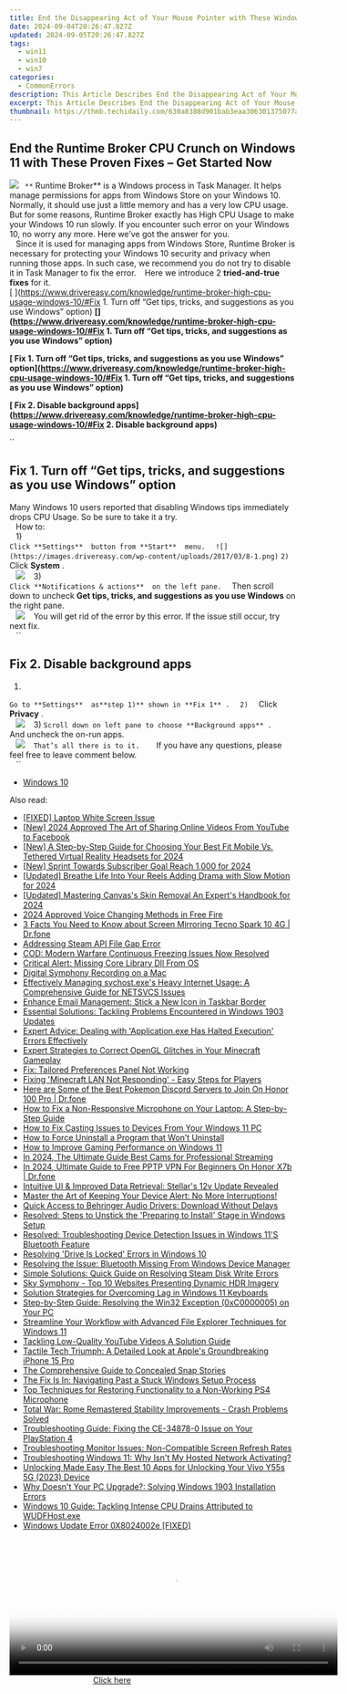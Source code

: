 ```yaml
---
title: End the Disappearing Act of Your Mouse Pointer with These Windows 11 Fixes
date: 2024-09-04T20:26:47.827Z
updated: 2024-09-05T20:26:47.827Z
tags:
  - win11
  - win10
  - win7
categories:
  - CommonErrors
description: This Article Describes End the Disappearing Act of Your Mouse Pointer with These Windows 11 Fixes
excerpt: This Article Describes End the Disappearing Act of Your Mouse Pointer with These Windows 11 Fixes
thumbnail: https://thmb.techidaily.com/630a8388d901bab3eaa306301375077a09bba0fad910c1b95be6f3289c48d0ae.jpg
---
```


## End the Runtime Broker CPU Crunch on Windows 11 with These Proven Fixes – Get Started Now

![](https://images.drivereasy.com/wp-content/uploads/2017/03/7-1.png)
``
**`` Runtime Broker**  is a Windows process in Task Manager. It helps manage permissions for apps from Windows Store on your Windows 10\. Normally, it should use just a little memory and has a very low CPU usage. But for some reasons, Runtime Broker exactly has High CPU Usage to make your Windows 10 run slowly. If you encounter such error on your Windows 10, no worry any more. Here we’ve got the answer for you.  
``
`` Since it is used for managing apps from Windows Store, Runtime Broker is necessary for protecting your Windows 10 security and privacy when running those apps. In such case, we recommend you do not try to disable it in Task Manager to fix the error.
``
`` Here we introduce 2 **tried-and-true fixes** for it.  
[ ](<https://www.drivereasy.com/knowledge/runtime-broker-high-cpu-usage-windows-10/#Fix> 1.  Turn off “Get tips, tricks, and suggestions as you use Windows” option) **[](<https://www.drivereasy.com/knowledge/runtime-broker-high-cpu-usage-windows-10/#Fix> 1.  Turn off “Get tips, tricks, and suggestions as you use Windows” option)**

**[ Fix 1\. Turn off “Get tips, tricks, and suggestions as you use Windows” option](<https://www.drivereasy.com/knowledge/runtime-broker-high-cpu-usage-windows-10/#Fix> 1.  Turn off “Get tips, tricks, and suggestions as you use Windows” option)**

**[ Fix 2\. Disable background apps](<https://www.drivereasy.com/knowledge/runtime-broker-high-cpu-usage-windows-10/#Fix> 2. Disable background apps)**
  
``

## Fix 1\. Turn off “Get tips, tricks, and suggestions as you use Windows” option  
  
 Many Windows 10 users reported that disabling Windows tips immediately drops CPU Usage. So be sure to take it a try.  
``
`` How to:  
``
`` 1)  
`` Click **Settings**  button from **Start**  menu.  
``
`` ![](https://images.drivereasy.com/wp-content/uploads/2017/03/8-1.png)
``
`` 2)  
`` Click **System** .  
``
`` ![](https://images.drivereasy.com/wp-content/uploads/2017/03/5-9.png)
``
`` 3)  
`` Click **Notifications & actions**  on the left pane.  
`` Then scroll down to uncheck **Get tips, tricks, and suggestions as you use Windows**  on the right pane.  
``
`` ![](https://images.drivereasy.com/wp-content/uploads/2017/03/6-6.png)
``
`` You will get rid of the error by this error. If the issue still occur, try next fix.  
``
``
``

## Fix 2\. Disable background apps  
  
 1)  

`` Go to **Settings**  as**step 1)** shown in **Fix 1** .  
``
`` 2)  
`` Click **Privacy** .  
``
`` ![](https://images.drivereasy.com/wp-content/uploads/2017/03/7-2.png)
``
`` 3)
`` Scroll down on left pane to choose **Background apps** .  
`` And uncheck the on-run apps.  
``
`` ![](https://images.drivereasy.com/wp-content/uploads/2017/03/8-2.png)
``
``
`` That’s all there is to it.  
``
``
`` If you have any questions, please feel free to leave comment below.  
``
``
``

* [Windows 10](https://tools.techidaily.com/drivereasy/download/)

<ins class="adsbygoogle"
     style="display:block"
     data-ad-format="autorelaxed"
     data-ad-client="ca-pub-7571918770474297"
     data-ad-slot="1223367746"></ins>



<ins class="adsbygoogle"
     style="display:block"
     data-ad-client="ca-pub-7571918770474297"
     data-ad-slot="8358498916"
     data-ad-format="auto"
     data-full-width-responsive="true"></ins>

<span class="atpl-alsoreadstyle">Also read:</span>
<div><ul>
<li><a href="https://common-error.techidaily.com/fixed-laptop-white-screen-issue/"><u>[FIXED] Laptop White Screen Issue</u></a></li>
<li><a href="https://facebook-video-recording.techidaily.com/new-2024-approved-the-art-of-sharing-online-videos-from-youtube-to-facebook/"><u>[New] 2024 Approved  The Art of Sharing Online Videos From YouTube to Facebook</u></a></li>
<li><a href="https://vp-tips.techidaily.com/new-a-step-by-step-guide-for-choosing-your-best-fit-mobile-vs-tethered-virtual-reality-headsets-for-2024/"><u>[New] A Step-by-Step Guide for Choosing Your Best Fit  Mobile Vs. Tethered Virtual Reality Headsets for 2024</u></a></li>
<li><a href="https://youtube-sure.techidaily.com/print-towards-subscriber-goal-reach-1000-for-2024/"><u>[New] Sprint Towards Subscriber Goal  Reach 1,000 for 2024</u></a></li>
<li><a href="https://instagram-video-recordings.techidaily.com/updated-breathe-life-into-your-reels-adding-drama-with-slow-motion-for-2024/"><u>[Updated] Breathe Life Into Your Reels  Adding Drama with Slow Motion for 2024</u></a></li>
<li><a href="https://vp-tips.techidaily.com/updated-mastering-canvass-skin-removal-an-experts-handbook-for-2024/"><u>[Updated] Mastering Canvas's Skin Removal  An Expert's Handbook for 2024</u></a></li>
<li><a href="https://some-techniques.techidaily.com/2024-approved-voice-changing-methods-in-free-fire/"><u>2024 Approved  Voice Changing Methods in Free Fire</u></a></li>
<li><a href="https://screen-mirror.techidaily.com/3-facts-you-need-to-know-about-screen-mirroring-tecno-spark-10-4g-drfone-by-drfone-android/"><u>3 Facts You Need to Know about Screen Mirroring Tecno Spark 10 4G | Dr.fone</u></a></li>
<li><a href="https://common-error.techidaily.com/addressing-steam-api-file-gap-error/"><u>Addressing Steam API File Gap Error</u></a></li>
<li><a href="https://win-answers.techidaily.com/cod-modern-warfare-continuous-freezing-issues-now-resolved/"><u>COD: Modern Warfare Continuous Freezing Issues Now Resolved</u></a></li>
<li><a href="https://common-error.techidaily.com/critical-alert-missing-core-library-dll-from-os/"><u>Critical Alert: Missing Core Library Dll From OS</u></a></li>
<li><a href="https://screen-video-capture.techidaily.com/digital-symphony-recording-on-a-mac/"><u>Digital Symphony  Recording on a Mac</u></a></li>
<li><a href="https://common-error.techidaily.com/effectively-managing-svchostexes-heavy-internet-usage-a-comprehensive-guide-for-netsvcs-issues/"><u>Effectively Managing svchost.exe's Heavy Internet Usage: A Comprehensive Guide for NETSVCS Issues</u></a></li>
<li><a href="https://windows11.techidaily.com/enhance-email-management-stick-a-new-icon-in-taskbar-border/"><u>Enhance Email Management: Stick a New Icon in Taskbar Border</u></a></li>
<li><a href="https://common-error.techidaily.com/essential-solutions-tackling-problems-encountered-in-windows-1903-updates/"><u>Essential Solutions: Tackling Problems Encountered in Windows 1903 Updates</u></a></li>
<li><a href="https://common-error.techidaily.com/expert-advice-dealing-with-applicationexe-has-halted-execution-errors-effectively/"><u>Expert Advice: Dealing with 'Application.exe Has Halted Execution' Errors Effectively</u></a></li>
<li><a href="https://common-error.techidaily.com/expert-strategies-to-correct-opengl-glitches-in-your-minecraft-gameplay/"><u>Expert Strategies to Correct OpenGL Glitches in Your Minecraft Gameplay</u></a></li>
<li><a href="https://common-error.techidaily.com/fix-tailored-preferences-panel-not-working/"><u>Fix: Tailored Preferences Panel Not Working</u></a></li>
<li><a href="https://common-error.techidaily.com/fixing-minecraft-lan-not-responding-easy-steps-for-players/"><u>Fixing 'Minecraft LAN Not Responding' - Easy Steps for Players</u></a></li>
<li><a href="https://pokemon-go-android.techidaily.com/here-are-some-of-the-best-pokemon-discord-servers-to-join-on-honor-100-pro-drfone-by-drfone-virtual-android/"><u>Here are Some of the Best Pokemon Discord Servers to Join On Honor 100 Pro | Dr.fone</u></a></li>
<li><a href="https://common-error.techidaily.com/how-to-fix-a-non-responsive-microphone-on-your-laptop-a-step-by-step-guide/"><u>How to Fix a Non-Responsive Microphone on Your Laptop: A Step-by-Step Guide</u></a></li>
<li><a href="https://common-error.techidaily.com/how-to-fix-casting-issues-to-devices-from-your-windows-11-pc/"><u>How to Fix Casting Issues to Devices From Your Windows 11 PC</u></a></li>
<li><a href="https://win-forum.techidaily.com/how-to-force-uninstall-a-program-that-wont-uninstall/"><u>How to Force Uninstall a Program that Won’t Uninstall</u></a></li>
<li><a href="https://common-error.techidaily.com/how-to-improve-gaming-performance-on-windows-11/"><u>How to Improve Gaming Performance on Windows 11</u></a></li>
<li><a href="https://on-screen-recording.techidaily.com/in-2024-the-ultimate-guide-best-cams-for-professional-streaming/"><u>In 2024, The Ultimate Guide  Best Cams for Professional Streaming</u></a></li>
<li><a href="https://phone-solutions.techidaily.com/in-2024-ultimate-guide-to-free-pptp-vpn-for-beginners-on-honor-x7b-drfone-by-drfone-virtual-android/"><u>In 2024, Ultimate Guide to Free PPTP VPN For Beginners On Honor X7b | Dr.fone</u></a></li>
<li><a href="https://data-wizards.techidaily.com/intuitive-ui-and-improved-data-retrieval-stellars-12v-update-revealed/"><u>Intuitive UI & Improved Data Retrieval: Stellar's 12v Update Revealed</u></a></li>
<li><a href="https://common-error.techidaily.com/1723210329765-master-the-art-of-keeping-your-device-alert-no-more-interruptions/"><u>Master the Art of Keeping Your Device Alert: No More Interruptions!</u></a></li>
<li><a href="https://hardware-help.techidaily.com/1722978258490-quick-access-to-behringer-audio-drivers-download-without-delays/"><u>Quick Access to Behringer Audio Drivers: Download Without Delays</u></a></li>
<li><a href="https://common-error.techidaily.com/resolved-steps-to-unstick-the-preparing-to-install-stage-in-windows-setup/"><u>Resolved: Steps to Unstick the 'Preparing to Install' Stage in Windows Setup</u></a></li>
<li><a href="https://common-error.techidaily.com/resolved-troubleshooting-device-detection-issues-in-windows-11s-bluetooth-feature/"><u>Resolved: Troubleshooting Device Detection Issues in Windows 11'S Bluetooth Feature</u></a></li>
<li><a href="https://common-error.techidaily.com/resolving-drive-is-locked-errors-in-windows-10/"><u>Resolving 'Drive Is Locked' Errors in Windows 10</u></a></li>
<li><a href="https://common-error.techidaily.com/resolving-the-issue-bluetooth-missing-from-windows-device-manager/"><u>Resolving the Issue: Bluetooth Missing From Windows Device Manager</u></a></li>
<li><a href="https://common-error.techidaily.com/simple-solutions-quick-guide-on-resolving-steam-disk-write-errors/"><u>Simple Solutions: Quick Guide on Resolving Steam Disk Write Errors</u></a></li>
<li><a href="https://extra-information.techidaily.com/sky-symphony-top-10-websites-presenting-dynamic-hdr-imagery/"><u>Sky Symphony - Top 10 Websites Presenting Dynamic HDR Imagery</u></a></li>
<li><a href="https://common-error.techidaily.com/solution-strategies-for-overcoming-lag-in-windows-11-keyboards/"><u>Solution Strategies for Overcoming Lag in Windows 11 Keyboards</u></a></li>
<li><a href="https://common-error.techidaily.com/step-by-step-guide-resolving-the-win32-exception-0xc0000005-on-your-pc/"><u>Step-by-Step Guide: Resolving the Win32 Exception (0xC0000005) on Your PC</u></a></li>
<li><a href="https://common-error.techidaily.com/streamline-your-workflow-with-advanced-file-explorer-techniques-for-windows-11/"><u>Streamline Your Workflow with Advanced File Explorer Techniques for Windows 11</u></a></li>
<li><a href="https://extra-information.techidaily.com/tackling-low-quality-youtube-videos-a-solution-guide/"><u>Tackling Low-Quality YouTube Videos  A Solution Guide</u></a></li>
<li><a href="https://buynow-tips.techidaily.com/tactile-tech-triumph-a-detailed-look-at-apples-groundbreaking-iphone-15-pro/"><u>Tactile Tech Triumph: A Detailed Look at Apple's Groundbreaking iPhone 15 Pro</u></a></li>
<li><a href="https://snapchat-videos.techidaily.com/the-comprehensive-guide-to-concealed-snap-stories/"><u>The Comprehensive Guide to Concealed Snap Stories</u></a></li>
<li><a href="https://common-error.techidaily.com/the-fix-is-in-navigating-past-a-stuck-windows-setup-process/"><u>The Fix Is In: Navigating Past a Stuck Windows Setup Process</u></a></li>
<li><a href="https://common-error.techidaily.com/top-techniques-for-restoring-functionality-to-a-non-working-ps4-microphone/"><u>Top Techniques for Restoring Functionality to a Non-Working PS4 Microphone</u></a></li>
<li><a href="https://common-error.techidaily.com/total-war-rome-remastered-stability-improvements-crash-problems-solved/"><u>Total War: Rome Remastered Stability Improvements - Crash Problems Solved</u></a></li>
<li><a href="https://common-error.techidaily.com/troubleshooting-guide-fixing-the-ce-34878-0-issue-on-your-playstation-4/"><u>Troubleshooting Guide: Fixing the CE-34878-0 Issue on Your PlayStation 4</u></a></li>
<li><a href="https://common-error.techidaily.com/troubleshooting-monitor-issues-non-compatible-screen-refresh-rates/"><u>Troubleshooting Monitor Issues: Non-Compatible Screen Refresh Rates</u></a></li>
<li><a href="https://common-error.techidaily.com/troubleshooting-windows-11-why-isnt-my-hosted-network-activating/"><u>Troubleshooting Windows 11: Why Isn't My Hosted Network Activating?</u></a></li>
<li><a href="https://android-unlock.techidaily.com/unlocking-made-easy-the-best-10-apps-for-unlocking-your-vivo-y55s-5g-2023-device-by-drfone-android/"><u>Unlocking Made Easy The Best 10 Apps for Unlocking Your Vivo Y55s 5G (2023) Device</u></a></li>
<li><a href="https://common-error.techidaily.com/why-doesnt-your-pc-upgrade-solving-windows-1903-installation-errors/"><u>Why Doesn't Your PC Upgrade?: Solving Windows 1903 Installation Errors</u></a></li>
<li><a href="https://common-error.techidaily.com/windows-10-guide-tackling-intense-cpu-drains-attributed-to-wudfhostexe/"><u>Windows 10 Guide: Tackling Intense CPU Drains Attributed to WUDFHost.exe</u></a></li>
<li><a href="https://common-error.techidaily.com/windows-update-error-0x8024002e-fixed/"><u>Windows Update Error 0X8024002e [FIXED]</u></a></li>
</ul></div>

<!-- affiliate ads begin -->
<span id="1982456">
					<video width="576" height="240" style="cursor:pointer"
           poster="//a.impactradius-go.com/display-clicktoplayimage/1982456.png"
           onclick="if(!this.playClicked){this.play();this.setAttribute('controls',true);this.playClicked=true;}">
	   <source src="//a.impactradius-go.com/display-ad/22993-1982456">
	   <img src="//a.impactradius-go.com/display-clicktoplayimage/1982456.png" style="border: none; height: 100%; width: 100%; object-fit: contain">
	</video>
	<div style="width:360px;text-align:center"><a href="javascript:window.open(decodeURIComponent('https%3A%2F%2Fhomestyler.sjv.io%2Fc%2F5597632%2F1982456%2F22993'), '_blank');void(0);">Click here</a></div>
</span>
<img height="0" width="0" src="https://imp.pxf.io/i/5597632/1982456/22993" style="position:absolute;visibility:hidden;" border="0" />
<!-- affiliate ads end -->